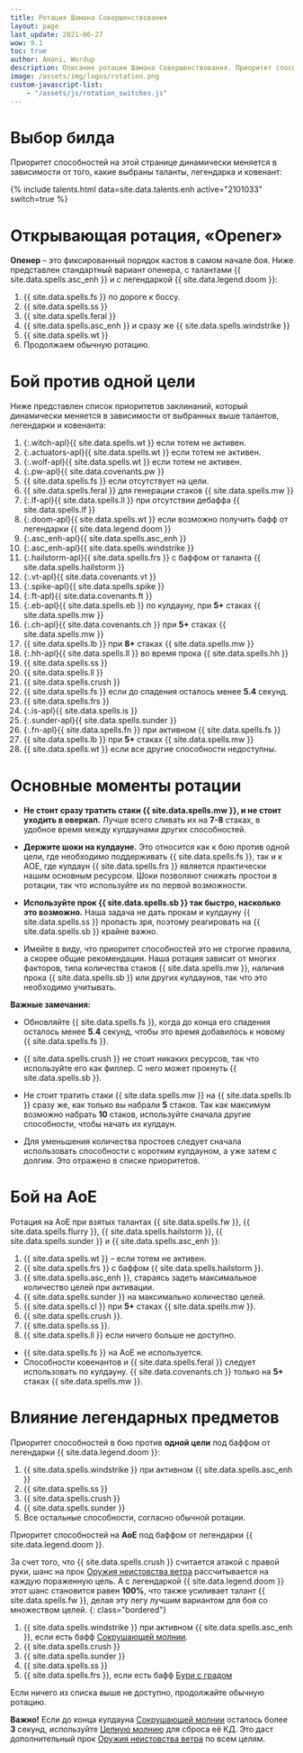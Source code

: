 ```yaml
---
title: Ротация Шамана Совершенствования
layout: page
last_update: 2021-06-27
wow: 9.1
toc: true
author: Amani, Wordup
description: Описание ротации Шамана Совершенствования. Приоритет способностей на этой странице динамически меняется в зависимости от того, какие выбраны таланты, легендарный предмет и ковенант.
image: /assets/img/logos/rotation.png
custom-javascript-list:
    - "/assets/js/rotation_switches.js"
---
```


# Выбор билда

Приоритет способностей на этой странице динамически меняется в зависимости от того, какие выбраны таланты, легендарка и ковенант:

{% include talents.html data=site.data.talents.enh active="2101033" switch=true %}

# Открывающая ротация, «Opener»

**Опенер** – это фиксированный порядок кастов в самом начале боя. Ниже представлен стандартный вариант опенера, с талантами {{ site.data.spells.asc_enh }} и с легендаркой {{ site.data.legend.doom }}:

1. {{ site.data.spells.fs }} по дороге к боссу.
2. {{ site.data.spells.ss }}
3. {{ site.data.spells.feral }}
4. {{ site.data.spells.asc_enh }} и сразу же {{ site.data.spells.windstrike }}
5. {{ site.data.spells.wt }}
6. Продолжаем обычную ротацию.

# Бой против одной цели

Ниже представлен список приоритетов заклинаний, который динамически меняется в зависимости от выбранных выше талантов, легендарки и ковенанта:

1. {:.witch-apl}{{ site.data.spells.wt }} если тотем не активен.
1. {:.actuators-apl}{{ site.data.spells.wt }} если тотем не активен.
1. {:.wolf-apl}{{ site.data.spells.wt }} если тотем не активен.
2. {:.pw-apl}{{ site.data.covenants.pw }} 
3. {{ site.data.spells.fs }} если отсутствует на цели.
4. {{ site.data.spells.feral }} для генерации стаков {{ site.data.spells.mw }}
5. {:.lf-apl}{{ site.data.spells.ll }} при отсутствии дебаффа {{ site.data.spells.lf }}
6. {:.doom-apl}{{ site.data.spells.wt }} если возможно получить бафф от легендарки {{ site.data.legend.doom }}
7. {:.asc_enh-apl}{{ site.data.spells.asc_enh }}
8. {:.asc_enh-apl}{{ site.data.spells.windstrike }}
9. {:.hailstorm-apl}{{ site.data.spells.frs }} с баффом от таланта {{ site.data.spells.hailstorm }} 
10. {:.vt-apl}{{ site.data.covenants.vt }} 
11. {:.spike-apl}{{ site.data.spells.spike }}
12. {:.ft-apl}{{ site.data.covenants.ft }} 
13. {:.eb-apl}{{ site.data.spells.eb }} по кулдауну, при **5+** стаках {{ site.data.spells.mw }}
14. {:.ch-apl}{{ site.data.covenants.ch }}  при **5+** стаках {{ site.data.spells.mw }}
15. {{ site.data.spells.lb }} при **8+** стаках {{ site.data.spells.mw }}
16. {:.hh-apl}{{ site.data.spells.ll }} во время прока {{ site.data.spells.hh }}
17. {{ site.data.spells.ss }}
18. {{ site.data.spells.ll }}
19. {{ site.data.spells.crush }}
20. {{ site.data.spells.fs }} если до спадения осталось менее **5.4** секунд.
21. {{ site.data.spells.frs }} 
22. {:.is-apl}{{ site.data.spells.is }}
22. {:.sunder-apl}{{ site.data.spells.sunder }}
22. {:.fn-apl}{{ site.data.spells.fn }} при активном {{ site.data.spells.fs }}
23. {{ site.data.spells.lb }} при **5+** стаках {{ site.data.spells.mw }}
24. {{ site.data.spells.wt }} если все другие способности недоступны.

# Основные моменты ротации

* **Не стоит сразу тратить стаки {{ site.data.spells.mw }}, и не стоит уходить в оверкап.** Лучше всего сливать их на **7-8** стаках, в удобное время между кулдаунами других способностей.

* **Держите шоки на кулдауне.** Это относится как к бою против одной цели, где необходимо поддерживать {{ site.data.spells.fs }}, так и к АОЕ, где кулдаун {{ site.data.spells.frs }} является практически нашим основным ресурсом. Шоки позволяют снижать простои в ротации, так что используйте их по первой возможности.

* **Используйте прок {{ site.data.spells.sb }} так быстро, насколько это возможно.** Наша задача не дать прокам и кулдауну {{ site.data.spells.ss }} пропасть зря, поэтому реагировать на {{ site.data.spells.sb }} крайне важно.

* Имейте в виду, что приоритет способностей это не строгие правила, а скорее общие рекомендации. Наша ротация зависит от многих факторов, типа количества стаков {{ site.data.spells.mw }}, наличия прока {{ site.data.spells.sb }} или других кулдаунов, так что это необходимо учитывать.

**Важные замечания:**

* Обновляйте {{ site.data.spells.fs }}, когда до конца его спадения осталось менее **5.4** секунд, чтобы это время добавилось к новому {{ site.data.spells.fs }}.

* {{ site.data.spells.crush }} не стоит никаких ресурсов, так что используйте его как филлер. С него может прокнуть {{ site.data.spells.sb }}.

* Не стоит тратить стаки {{ site.data.spells.mw }} на {{ site.data.spells.lb }} сразу же, как только вы набрали **5** стаков. Так как максимум возможно набрать **10** стаков, используйте сначала другие способности, чтобы начать их кулдаун. 

* Для уменьшения количества простоев следует сначала использовать способности с коротким кулдауном, а уже затем с долгим. Это отражено в списке приоритетов.

# Бой на АоЕ

Ротация на АоЕ при взятых талантах {{ site.data.spells.fw }}, {{ site.data.spells.flurry }}, {{ site.data.spells.hailstorm }}, {{ site.data.spells.sunder }} и {{ site.data.spells.asc_enh }}:

1. {{ site.data.spells.wt }} – если тотем не активен.
2. {{ site.data.spells.frs }} с баффом {{ site.data.spells.hailstorm }}.
3. {{ site.data.spells.asc_enh }}, стараясь задеть максимальное количество целей при активации.
5. {{ site.data.spells.sunder }} на максимально количество целей.
7. {{ site.data.spells.cl }} при **5+** стаках {{ site.data.spells.mw }}.
8. {{ site.data.spells.crush }}.
9. {{ site.data.spells.ss }}.
10. {{ site.data.spells.ll }} если ничего больше не доступно.

* {{ site.data.spells.fs }} на АоЕ не используется.
* Способности ковенантов и {{ site.data.spells.feral }} следует использовать по кулдауну. {{ site.data.covenants.ch }} только на **5+** стаках {{ site.data.spells.mw }}.

# Влияние легендарных предметов

Приоритет способностей в бою против **одной цели** под баффом от легендарки {{ site.data.legend.doom }}:

1. {{ site.data.spells.windstrike }} при активном {{ site.data.spells.asc_enh }}
2. {{ site.data.spells.ss }}
3. {{ site.data.spells.crush }}
4. {{ site.data.spells.sunder }}
5. Все остальные способности, согласно обычной ротации.

Приоритет способностей на **АоЕ** под баффом от легендарки {{ site.data.legend.doom }}.

За счет того, что {{ site.data.spells.crush }} считается атакой с правой руки, шанс на прок [Оружия неистовства ветра](https://ru.wowhead.com/spell=33757) рассчитывается на каждую пораженную цель. А с легендаркой {{ site.data.legend.doom }} этот шанс становится равен **100%**, что также усиливает талант {{ site.data.spells.fw }}, делая эту легу лучшим вариантом для боя со множеством целей. 
{: class="bordered"}

1. {{ site.data.spells.windstrike }} при активном {{ site.data.spells.asc_enh }}, если есть бафф [Сокрушающей молнии](https://ru.wowhead.com/spell=187874).
2. {{ site.data.spells.crush }}
3. {{ site.data.spells.sunder }}
4. {{ site.data.spells.ss }}
5. {{ site.data.spells.frs }}, если есть бафф [Бури с градом](https://ru.wowhead.com/spell=334195/)

Если ничего из списка выше не доступно, продолжайте обычную ротацию.

**Важно!** Если до конца кулдауна [Сокрушающей молнии](https://ru.wowhead.com/spell=187874) осталось более **3** секунд, используйте [Цепную молнию](https://ru.wowhead.com/spell=188443) для сброса её КД. Это даст дополнительный прок [Оружия неистовства ветра](https://ru.wowhead.com/spell=33757) по всем целям.
